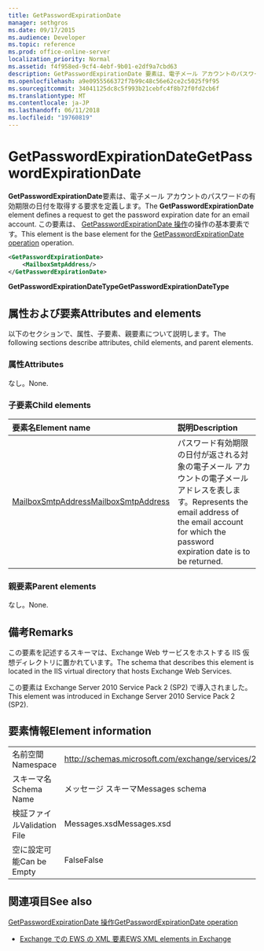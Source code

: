 ```yaml
---
title: GetPasswordExpirationDate
manager: sethgros
ms.date: 09/17/2015
ms.audience: Developer
ms.topic: reference
ms.prod: office-online-server
localization_priority: Normal
ms.assetid: f4f958ed-9cf4-4ebf-9b01-e2df9a7cbd63
description: GetPasswordExpirationDate 要素は、電子メール アカウントのパスワードの有効期限の日付を取得する要求を定義します。 この要素は、GetPasswordExpirationDate 操作の操作の基本要素です。
ms.openlocfilehash: a9e0955566372f7b99c48c56e62ce2c5025f9f95
ms.sourcegitcommit: 34041125dc8c5f993b21cebfc4f8b72f0fd2cb6f
ms.translationtype: MT
ms.contentlocale: ja-JP
ms.lasthandoff: 06/11/2018
ms.locfileid: "19760819"
---
```

# <a name="getpasswordexpirationdate"></a><span data-ttu-id="fe02b-104">GetPasswordExpirationDate</span><span class="sxs-lookup"><span data-stu-id="fe02b-104">GetPasswordExpirationDate</span></span>

<span data-ttu-id="fe02b-105">**GetPasswordExpirationDate**要素は、電子メール アカウントのパスワードの有効期限の日付を取得する要求を定義します。</span><span class="sxs-lookup"><span data-stu-id="fe02b-105">The **GetPasswordExpirationDate** element defines a request to get the password expiration date for an email account.</span></span> <span data-ttu-id="fe02b-106">この要素は、 [GetPasswordExpirationDate 操作](getpasswordexpirationdate-operation.md)の操作の基本要素です。</span><span class="sxs-lookup"><span data-stu-id="fe02b-106">This element is the base element for the [GetPasswordExpirationDate operation](getpasswordexpirationdate-operation.md) operation.</span></span> 
  
```XML
<GetPasswordExpirationDate>
    <MailboxSmtpAddress/>
</GetPasswordExpirationDate>
```

 <span data-ttu-id="fe02b-107">**GetPasswordExpirationDateType**</span><span class="sxs-lookup"><span data-stu-id="fe02b-107">**GetPasswordExpirationDateType**</span></span>
## <a name="attributes-and-elements"></a><span data-ttu-id="fe02b-108">属性および要素</span><span class="sxs-lookup"><span data-stu-id="fe02b-108">Attributes and elements</span></span>

<span data-ttu-id="fe02b-109">以下のセクションで、属性、子要素、親要素について説明します。</span><span class="sxs-lookup"><span data-stu-id="fe02b-109">The following sections describe attributes, child elements, and parent elements.</span></span>
  
### <a name="attributes"></a><span data-ttu-id="fe02b-110">属性</span><span class="sxs-lookup"><span data-stu-id="fe02b-110">Attributes</span></span>

<span data-ttu-id="fe02b-111">なし。</span><span class="sxs-lookup"><span data-stu-id="fe02b-111">None.</span></span>
  
### <a name="child-elements"></a><span data-ttu-id="fe02b-112">子要素</span><span class="sxs-lookup"><span data-stu-id="fe02b-112">Child elements</span></span>

|<span data-ttu-id="fe02b-113">**要素名**</span><span class="sxs-lookup"><span data-stu-id="fe02b-113">**Element name**</span></span>|<span data-ttu-id="fe02b-114">**説明**</span><span class="sxs-lookup"><span data-stu-id="fe02b-114">**Description**</span></span>|
|:-----|:-----|
|[<span data-ttu-id="fe02b-115">MailboxSmtpAddress</span><span class="sxs-lookup"><span data-stu-id="fe02b-115">MailboxSmtpAddress</span></span>](mailboxsmtpaddress.md) <br/> |<span data-ttu-id="fe02b-116">パスワード有効期限の日付が返される対象の電子メール アカウントの電子メール アドレスを表します。</span><span class="sxs-lookup"><span data-stu-id="fe02b-116">Represents the email address of the email account for which the password expiration date is to be returned.</span></span>  <br/> |
   
### <a name="parent-elements"></a><span data-ttu-id="fe02b-117">親要素</span><span class="sxs-lookup"><span data-stu-id="fe02b-117">Parent elements</span></span>

<span data-ttu-id="fe02b-118">なし。</span><span class="sxs-lookup"><span data-stu-id="fe02b-118">None.</span></span>
  
## <a name="remarks"></a><span data-ttu-id="fe02b-119">備考</span><span class="sxs-lookup"><span data-stu-id="fe02b-119">Remarks</span></span>

<span data-ttu-id="fe02b-120">この要素を記述するスキーマは、Exchange Web サービスをホストする IIS 仮想ディレクトリに置かれています。</span><span class="sxs-lookup"><span data-stu-id="fe02b-120">The schema that describes this element is located in the IIS virtual directory that hosts Exchange Web Services.</span></span>
  
<span data-ttu-id="fe02b-121">この要素は Exchange Server 2010 Service Pack 2 (SP2) で導入されました。</span><span class="sxs-lookup"><span data-stu-id="fe02b-121">This element was introduced in Exchange Server 2010 Service Pack 2 (SP2).</span></span>
  
## <a name="element-information"></a><span data-ttu-id="fe02b-122">要素情報</span><span class="sxs-lookup"><span data-stu-id="fe02b-122">Element information</span></span>

|||
|:-----|:-----|
|<span data-ttu-id="fe02b-123">名前空間</span><span class="sxs-lookup"><span data-stu-id="fe02b-123">Namespace</span></span>  <br/> |http://schemas.microsoft.com/exchange/services/2006/messages  <br/> |
|<span data-ttu-id="fe02b-124">スキーマ名</span><span class="sxs-lookup"><span data-stu-id="fe02b-124">Schema Name</span></span>  <br/> |<span data-ttu-id="fe02b-125">メッセージ スキーマ</span><span class="sxs-lookup"><span data-stu-id="fe02b-125">Messages schema</span></span>  <br/> |
|<span data-ttu-id="fe02b-126">検証ファイル</span><span class="sxs-lookup"><span data-stu-id="fe02b-126">Validation File</span></span>  <br/> |<span data-ttu-id="fe02b-127">Messages.xsd</span><span class="sxs-lookup"><span data-stu-id="fe02b-127">Messages.xsd</span></span>  <br/> |
|<span data-ttu-id="fe02b-128">空に設定可能</span><span class="sxs-lookup"><span data-stu-id="fe02b-128">Can be Empty</span></span>  <br/> |<span data-ttu-id="fe02b-129">False</span><span class="sxs-lookup"><span data-stu-id="fe02b-129">False</span></span>  <br/> |
   
## <a name="see-also"></a><span data-ttu-id="fe02b-130">関連項目</span><span class="sxs-lookup"><span data-stu-id="fe02b-130">See also</span></span>



[<span data-ttu-id="fe02b-131">GetPasswordExpirationDate 操作</span><span class="sxs-lookup"><span data-stu-id="fe02b-131">GetPasswordExpirationDate operation</span></span>](getpasswordexpirationdate-operation.md)


- [<span data-ttu-id="fe02b-132">Exchange での EWS の XML 要素</span><span class="sxs-lookup"><span data-stu-id="fe02b-132">EWS XML elements in Exchange</span></span>](ews-xml-elements-in-exchange.md)

